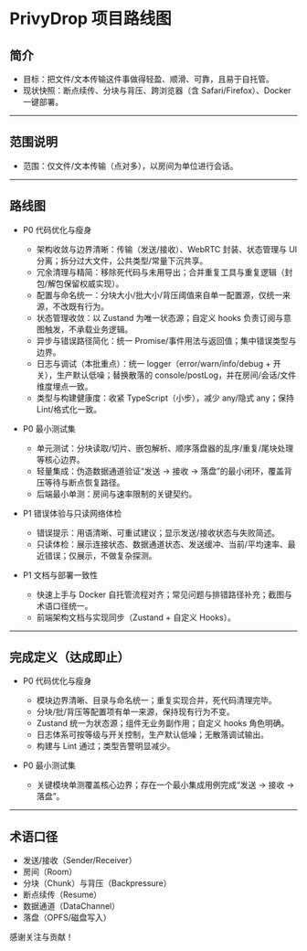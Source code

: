 # PrivyDrop 项目路线图

## 简介

- 目标：把文件/文本传输这件事做得轻盈、顺滑、可靠，且易于自托管。
- 现状快照：断点续传、分块与背压、跨浏览器（含 Safari/Firefox）、Docker 一键部署。

---

## 范围说明

- 范围：仅文件/文本传输（点对多），以房间为单位进行会话。

---

## 路线图

- P0 代码优化与瘦身

  - 架构收敛与边界清晰：传输（发送/接收）、WebRTC 封装、状态管理与 UI 分离；拆分过大文件，公共类型/常量下沉共享。
  - 冗余清理与精简：移除死代码与未用导出；合并重复工具与重复逻辑（封包/解包保留权威实现）。
  - 配置与命名统一：分块大小/批大小/背压阈值来自单一配置源，仅统一来源，不改既有行为。
  - 状态管理收敛：以 Zustand 为唯一状态源；自定义 hooks 负责订阅与意图触发，不承载业务逻辑。
  - 异步与错误路径简化：统一 Promise/事件用法与返回值；集中错误类型与边界。
  - 日志与调试（本批重点）：统一 logger（error/warn/info/debug + 开关），生产默认低噪；替换散落的 console/postLog，并在房间/会话/文件维度埋点一致。
  - 类型与构建健康度：收紧 TypeScript（小步），减少 any/隐式 any；保持 Lint/格式化一致。

- P0 最小测试集

  - 单元测试：分块读取/切片、嵌包解析、顺序落盘器的乱序/重复/尾块处理等核心边界。
  - 轻量集成：伪造数据通道验证“发送 → 接收 → 落盘”的最小闭环，覆盖背压等待与断点恢复路径。
  - 后端最小单测：房间与速率限制的关键契约。

- P1 错误体验与只读网络体检

  - 错误提示：用语清晰、可重试建议；显示发送/接收状态与失败简述。
  - 只读体检：展示连接状态、数据通道状态、发送缓冲、当前/平均速率、最近错误；仅展示，不做复杂探测。

- P1 文档与部署一致性
  - 快速上手与 Docker 自托管流程对齐；常见问题与排错路径补充；截图与术语口径统一。
  - 前端架构文档与实现同步（Zustand + 自定义 Hooks）。

---

## 完成定义（达成即止）

- P0 代码优化与瘦身

  - 模块边界清晰、目录与命名统一；重复实现合并，死代码清理完毕。
  - 分块/批/背压等配置项有单一来源，保持现有行为不变。
  - Zustand 统一为状态源；组件无业务副作用；自定义 hooks 角色明确。
  - 日志体系可按等级与开关控制，生产默认低噪；无散落调试输出。
  - 构建与 Lint 通过；类型告警明显减少。

- P0 最小测试集
  - 关键模块单测覆盖核心边界；存在一个最小集成用例完成“发送 → 接收 → 落盘”。

---

## 术语口径

- 发送/接收（Sender/Receiver）
- 房间（Room）
- 分块（Chunk）与背压（Backpressure）
- 断点续传（Resume）
- 数据通道（DataChannel）
- 落盘（OPFS/磁盘写入）

感谢关注与贡献！
